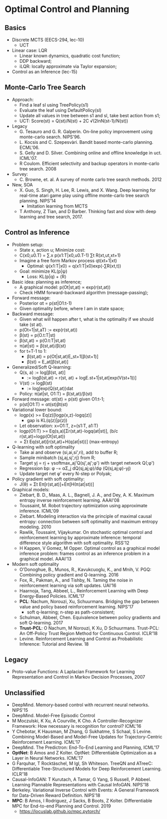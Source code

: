 # Optimal Control and Planning

## Basics
- Discrete MCTS (EECS-294, lec-10)
	- UCT
- Linear case: LQR
	- Linear known dynamics, quadratic cost function;
	- DDP backward;
	- iLQR: locally approximate via Taylor expansion;
- Control as an Inference (lec-15)

## Monte-Carlo Tree Search
- Approach:
	- Find a leaf sl using TreePolicy(s1)
	- Evaluate the leaf using DefaultPolicy(sl)
	- Update all values in tree between s1 and sl, take best action from s1;
	- UCT: Score(st) = Q(st)/N(st) + 2C √(2lnN(st-1)/N(st))
- Legacy
	- G. Tesauro and G. R. Galperin. On-line policy improvement using monte-carlo search. NIPS'96.
	- L. Kocsis and C. Szepesvàri. Bandit based monte-carlo planning. ECML'06.
	- S. Gelly and D. Silver. Combining online and offline knowledge in uct. ICML'07.
	- R Coulom. Efficient selectivity and backup operators in monte-carlo tree search. 2008
- Survey:
	- C. Browne, et. al. A survey of monte carlo tree search methods. 2012
- New, SOA
	- X. Guo, S. Singh, H. Lee, R. Lewis, and X. Wang. Deep learning for real-time atari game play using offline monte-carlo tree search planning. NIPS'14
		- Imitation learning from MCTS
	- T Anthony, Z Tian, and D Barber. Thinking fast and slow with deep learning and tree search, 2017.

## Control as Inference
- Problem setup:
	- State x, action u; Minimize cost:
	- C(x0,u0.T) = ∑.x p(x1:T|x0,u0.T-1) ∑t R(xt,ut,xt+1)
	- Imagine a free form Markov process qt(xt+1|xt)
		- Optimal: ψ(x1:T|x0) = q(x1:T|x0)exp(-∑R(xt,t))
	- Goal: minimize KL(p|ψ)
		- Loss: KL(p|q) + ⟨R⟩
- Basic idea: planning as inference;
	- A graphical model: p(Ot|st,at) ∝ exp(r(st,at))
	- Check HMM forward-backward algorithm (message-passing);
- Forward message:
	- Posterior αt = p(st|O1:t-1)
	- Given optimality before, where I am in state space;
- Backward message:
	- Given what will happen after t, what is the optimality if we should take (st at).
	- p(Ot=1|st,aT) := exp(r(st,at))
	- β(st) = p(O.t:T|st)
	- β(st,at) = p(O.t:T|st,at)
	- π(at|st) ∝ β(st,at)/β(st)
	- for t=T-1 to 1:
		- β(st,at) = p(Ot|st,at)E_st+1[β(st+1)]
		- β(st) = E_at[β(st,at)]
- Generalized/Soft Q-learning:
	- Q(s, a) := log[β(st, at)]
		- := logβ(st,at) = r(st, at) + logE.st+1|st,at[exp(V(st+1))]
	- V(st) := logβ(st) 
		- := log∫exp(Q(st,at))dat
	- Policy: π(at|st, O1:T) = β(st,at)/β(st)
- Forward message: αt(st) = p(st) given O1:t-1;
	- p(st|O1:T) ∝ αt(st)βt(st)
- Variational lower bound:
	- logp(x) >= Eq(z)[logp(x,z)-logq(z)]
		- gap is KL(q(z)|p(z))
	- Let observation: x=O1:T, z=(s1:T, a1:T)
	- logp(O1:T) >= Eq(s,a)[Σr(st,at)-logq(at|st)], (b/c r(st,at)=logp(Ot|st,at))
	-  = Σt Eq(st,at)[r(st,at)+H(q(at|st))] (max-entropy)
- Q-learning with soft optimality
	- Take ai and observe (si,ai,si',ri), add to buffer R;
	- Sample minibatch {sj,aj,sj',rj} from R;
	- Target yj = rj + γsoftmax_aj'Q(sj',aj';φ') with target network Q(;φ')
	- Regression bp: φ -= αΣ_j dQ(sj,aj;φ)/dφ (Q(sj,aj;φ)-yj)
	- Update target net φ' every N-step or Polyak;
- Policy gradient with soft optimality:
	- J(θ) = Σt Eπ[r(st,at)]+Eπ[H(π(at|st))]
- Graphical models:
	- Ziebart, B. D., Maas, A. L., Bagnell, J. A., and Dey, A. K. Maximum entropy inverse reinforcement learning. AAAI'08
	- Toussaint, M. Robot trajectory optimization using approximate inference. ICML'09
	- Ziebart. Modeling interaction via the principle of maximal causal entropy: connection between soft optimality and maximum entropy modeling. 2010
	- Rawlik, Toussaint, Vijaykumar. On stochastic optimal control and reinforcement learning by approximate inference: temporal difference style algorithm with soft optimality. RSS'12
	- H Kappen, V Gomez, M Opper. Optimal control as a graphical model inference problem: frames control as an inference problem in a graphical model. AAAI'13
- Modern soft optimality
	- O'Donoghue, B., Munos, R., Kavukcuoglu, K., and Mnih, V. PGQ: Combining policy gradient and Q-learning. 2016
	- Fox, R., Pakman, A., and Tishby, N. Taming the noise in reinforcement learning via soft updates. UAI'16
	- Haarnoja, Tang, Abbeel, L., Reinforcement Learning with Deep Energy-Based Policies. ICML'17
	- **PCL**: Nachum, Norouzi, Xu, Schuurmans. Bridging the gap between value and policy based reinforcement learning. NIPS'17
		- soft q-learning; n-step as path-consistent;
	- Schulman, Abbeel, Chen. Equivalence between policy gradients and soft Q-learning. 2017
	- **Trust-PCL**: O Nachum, M Norouzi, K Xu, D Schuurmans. Trust-PCL: An Off-Policy Trust Region Method for Continuous Control. ICLR'18
	- Levine. Reinforcement Learning and Control as Probabilistic Inference: Tutorial and Review. 18

## Legacy
- Proto-value Functions: A Laplacian Framework for Learning Representation and Control in Markov Decision Processes, 2007

## Unclassified
- DeepMind. Memory-based control with recurrent neural networks. NIPS'15
- DeepMind. Model-Free Episodic Control
- M Moczulski, K Xu, A Courville, K Cho. A Controller-Recognizer Framework: How necessary is recognition for control? ICML'16
- Y Chebotar, K Hausman, M Zhang, G Sukhatme, S Schaal, S Levine. Combining Model-Based and Model-Free Updates for Trajectory-Centric Reinforcement Learning. ICML'17
- DeepMind. The Predictron: End-To-End Learning and Planning, ICML'17
- **OptNet**: B Amos and Z Kolter. OptNet: Differentiable Optimization as a Layer in Neural Networks. ICML'17
- G Farquhar, T Rocktäschel, M Igl, Sh Whiteson. TreeQN and ATreeC: Differentiable Tree-Structured Models for Deep Reinforcement Learning. ICLR'18
- Causal-InfoGAN: T Kurutach, A Tamar, G Yang, S Russell, P Abbeel. Learning Plannable Representations with Causal InfoGAN. NIPS'18
- Berkeley. Variational Inverse Control with Events: A General Framework for Data-Driven Reward Definition. NIPS'18
- **MPC**: B Amos, I Rodriguez, J Sacks, B Boots, Z Kolter. Differentiable MPC for End-to-end Planning and Control. 2019
	- https://locuslab.github.io/mpc.pytorch/
